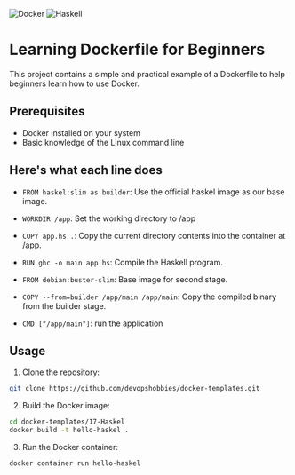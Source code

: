 ![Docker](https://img.shields.io/badge/docker-%230db7ed.svg?style=for-the-badge&logo=docker&logoColor=white)
![Haskell](https://img.shields.io/badge/Haskell-5e5086?style=for-the-badge&logo=haskell&logoColor=white)
# Learning Dockerfile for Beginners

This project contains a simple and practical example of a Dockerfile to help beginners learn how to use Docker.

## Prerequisites

- Docker installed on your system
- Basic knowledge of the Linux command line

## Here's what each line does

- ``FROM haskel:slim as builder``: Use the official haskel image as our base image.

- ``WORKDIR /app``: Set the working directory to /app

- ``COPY app.hs .``: Copy the current directory contents into the container at /app.

- ``RUN ghc -o main app.hs``: Compile the Haskell program.

- ``FROM debian:buster-slim``: Base image for second stage.

- ``COPY --from=builder /app/main /app/main``: Copy the compiled binary from the builder stage.

- ``CMD ["/app/main"]``: run the application

## Usage

1. Clone the repository:

```sh
git clone https://github.com/devopshobbies/docker-templates.git
```

2. Build the Docker image:

```sh
cd docker-templates/17-Haskel
docker build -t hello-haskel .
```

3. Run the Docker container:

```sh
docker container run hello-haskel
```
